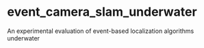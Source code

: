 # event_camera_slam_underwater
An experimental evaluation of event-based localization algorithms underwater
